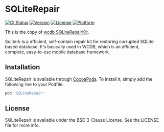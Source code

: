 # SQLiteRepair

[![CI Status](https://img.shields.io/travis/wujianguo/SQLiteRepair.svg?style=flat)](https://travis-ci.org/wujianguo/SQLiteRepair)
[![Version](https://img.shields.io/cocoapods/v/SQLiteRepair.svg?style=flat)](https://cocoapods.org/pods/SQLiteRepair)
[![License](https://img.shields.io/cocoapods/l/SQLiteRepair.svg?style=flat)](https://cocoapods.org/pods/SQLiteRepair)
[![Platform](https://img.shields.io/cocoapods/p/SQLiteRepair.svg?style=flat)](https://cocoapods.org/pods/SQLiteRepair)

This is the copy of [wcdb SQLiteRepairKit](https://github.com/Tencent/wcdb/tree/master/repair).

Sqliterk is a efficient, self-contain repair kit for restoring corrupted SQLite based database.
It's basically used in WCDB, which is an efficient, complete, easy-to-use mobile database framework.

## Installation

SQLiteRepair is available through [CocoaPods](https://cocoapods.org). To install
it, simply add the following line to your Podfile:

```ruby
pod 'SQLiteRepair'
```

## License

SQLiteRepair is available under the BSD 3-Clause License. See the LICENSE file for more info.

